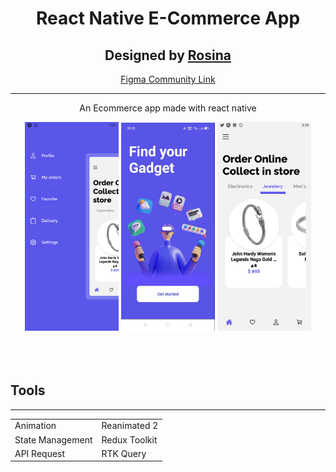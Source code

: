 
<style>
#table {border-spacing: 30px}
</style>
<div align="center">
  <h1> React Native E-Commerce App </h1> 
  <h2>Designed by <a href='https://www.figma.com/@rosina' >Rosina</a> </h2> <p><a href='https://www.figma.com/community/file/938370941255119298' >Figma Community Link</a> </p>
  <hr />
 <p>An Ecommerce app made with react native</p>
  <img src='./readMeImages/drawer.png' width="150"/>  
  <img src='./readMeImages/screen.gif' width="150"/>  
  <img src='./readMeImages/home.png' width="150"/>  
</div>
<br />
<br />
<br />
    <h2>Tools</h2>
    <hr />
<table id="table" >
<tr>
<td>Animation</td>
<td><a>Reanimated 2</a></td>
</tr>
<tr>
<td>State Management</td>
<td><a>Redux Toolkit</a></td>
</tr>
<tr>
<td>API Request</td>
<td><a>RTK Query</a></td>
</tr>
</table>

